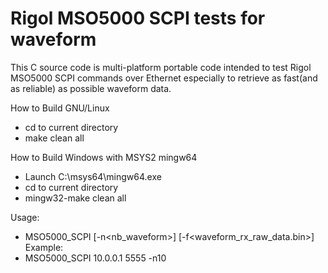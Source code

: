 # Rigol MSO5000 SCPI tests for waveform
This C source code is multi-platform portable code intended to test Rigol MSO5000 SCPI commands over Ethernet especially to retrieve as fast(and as reliable) as possible waveform data.

How to Build GNU/Linux
* cd to current directory
* make clean all

How to Build Windows with MSYS2 mingw64
* Launch C:\msys64\mingw64.exe
* cd to current directory
* mingw32-make clean all

Usage:
* MSO5000_SCPI <hostname> <port> [-n<nb_waveform>] [-f<waveform_rx_raw_data.bin>]
Example:
* MSO5000_SCPI 10.0.0.1 5555 -n10
